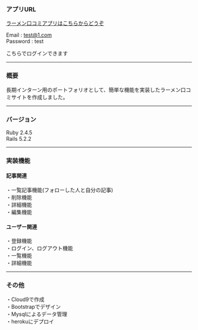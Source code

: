 ### アプリURL
[ラーメン口コミアプリはこちらからどうぞ](https://powerful-hollows-12845.herokuapp.com/login)

Email : test@1.com  
Password : test

こちらでログインできます
***
### 概要
長期インターン用のポートフォリオとして、簡単な機能を実装したラーメン口コミサイトを作成しました。
***
### バージョン
Ruby 2.4.5  
Rails 5.2.2
***
### 実装機能

#### 記事関連
・一覧記事機能(フォローした人と自分の記事)  
・削除機能  
・詳細機能  
・編集機能  


#### ユーザー関連
・登録機能  
・ログイン、ログアウト機能  
・一覧機能  
・詳細機能  
***
### その他
・Cloud9で作成  
・Bootstrapでデザイン  
・Mysqlによるデータ管理  
・herokuにデプロイ
